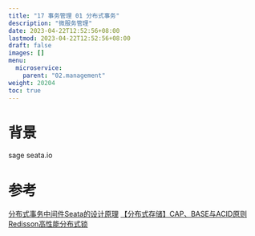 ```yaml
---
title: "17 事务管理 01 分布式事务"
description: "微服务管理"
date: 2023-04-22T12:52:56+08:00
lastmod: 2023-04-22T12:52:56+08:00
draft: false
images: []
menu:
  microservice:
    parent: "02.management"
weight: 20204
toc: true
---
```


# 背景
sage
seata.io


# 参考
[分布式事务中间件Seata的设计原理](https://mp.weixin.qq.com/s/Pypkm5C9aLPJHYwcM6tAtA)
[【分布式存储】CAP、BASE与ACID原则](https://blog.csdn.net/shipfei_csdn/article/details/82146233)
[Redisson高性能分布式锁](https://www.jianshu.com/p/dd3d4951b90c)
